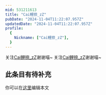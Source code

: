 ```yaml
---
mid: 531211613
title: "Cai鲤捺_zZ"
pubDate: "2024-11-04T11:22:07.957Z"
updatedDate: "2024-11-04T11:22:07.957Z"
profile:
  {
    Nickname: ["Cai鲤捺_zZ"],
  }
---
```


关注[Cai鲤捺_zZ](https://space.bilibili.com/531211613)谢谢喵~ 关注[Cai鲤捺_zZ](https://space.bilibili.com/531211613)谢谢喵~

## 此条目有待补充
你可以在[这里](https://github.com/Yuhanawa/VTuber.ICU-Content/edit/master/v/Cai鲤捺_zZ/index.md)编辑本文
